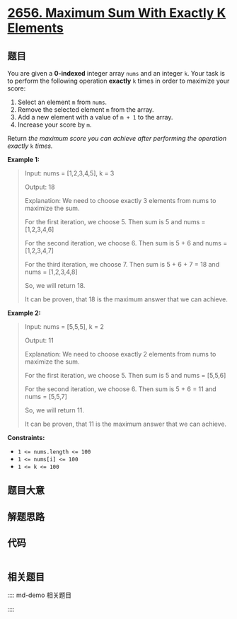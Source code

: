 # [2656. Maximum Sum With Exactly K Elements ](https://leetcode.com/problems/maximum-sum-with-exactly-k-elements)

## 题目

You are given a **0-indexed** integer array `nums` and an integer `k`. Your
task is to perform the following operation **exactly** `k` times in order to
maximize your score:

  1. Select an element `m` from `nums`.
  2. Remove the selected element `m` from the array.
  3. Add a new element with a value of `m + 1` to the array.
  4. Increase your score by `m`.

Return _the maximum score you can achieve after performing the operation
exactly_ `k` _times._



**Example 1:**

> Input: nums = [1,2,3,4,5], k = 3
> 
> Output: 18
> 
> Explanation: We need to choose exactly 3 elements from nums to maximize the sum.
> 
> For the first iteration, we choose 5. Then sum is 5 and nums = [1,2,3,4,6]
> 
> For the second iteration, we choose 6. Then sum is 5 + 6 and nums = [1,2,3,4,7]
> 
> For the third iteration, we choose 7. Then sum is 5 + 6 + 7 = 18 and nums = [1,2,3,4,8]
> 
> So, we will return 18.
> 
> It can be proven, that 18 is the maximum answer that we can achieve.

**Example 2:**

> Input: nums = [5,5,5], k = 2
> 
> Output: 11
> 
> Explanation: We need to choose exactly 2 elements from nums to maximize the sum.
> 
> For the first iteration, we choose 5. Then sum is 5 and nums = [5,5,6]
> 
> For the second iteration, we choose 6. Then sum is 5 + 6 = 11 and nums = [5,5,7]
> 
> So, we will return 11.
> 
> It can be proven, that 11 is the maximum answer that we can achieve.

**Constraints:**

  * `1 <= nums.length <= 100`
  * `1 <= nums[i] <= 100`
  * `1 <= k <= 100`




## 题目大意

## 解题思路

## 代码

```javascript

```

## 相关题目

:::: md-demo 相关题目

::::
